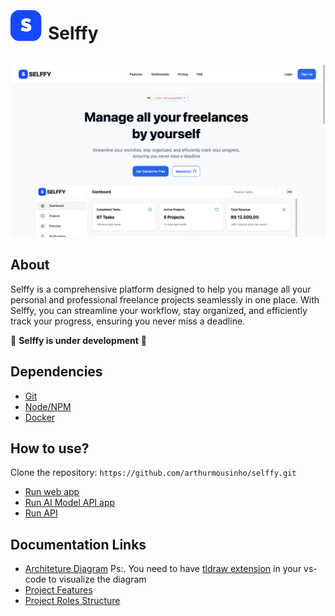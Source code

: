 <div style="display: flex; align-items: center; justify-content: start; flex-direction: row; gap: 10px;">
<p align="left">
  <img src="./.github/logo-icon.svg" width="50" />
</p>
<h1>
Selffy 
</h1>
</div>

![preview](./.github/preview.png)

## About
Selffy is a comprehensive platform designed to help you manage all your personal and professional freelance projects seamlessly in one place. With Selffy, you can streamline your workflow, stay organized, and efficiently track your progress, ensuring you never miss a deadline. 

🚧 **Selffy is under development** 🚧

## Dependencies
- [Git](https://git-scm.com/downloads)
- [Node/NPM](https://nodejs.org/)
- [Docker](https://www.docker.com/)

## How to use?
Clone the repository: ```https://github.com/arthurmousinho/selffy.git```

- [Run web app](./web/README.MD)
- [Run AI Model API app](./model/README.MD)
- [Run API](./api/README.MD)

## Documentation Links

- [Architeture Diagram](./docs/arch.tldr) Ps:. You need to have [tldraw extension](https://marketplace.visualstudio.com/items?itemName=tldraw-org.tldraw-vscode) in your vs-code to visualize the diagram
- [Project Features](./docs/features.md)
- [Project Roles Structure](./docs/rbac.md)